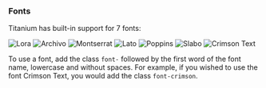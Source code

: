 ### Fonts

Titanium has built-in support for 7 fonts:

![Lora](https://assets.awwwards.com/awards/gallery/2018/05/google-fonts-collection-awwwards9.jpg)
![Archivo](https://assets.awwwards.com/awards/gallery/2018/05/google-fonts-collection-awwwards.jpg)
![Montserrat](https://assets.awwwards.com/awards/gallery/2018/05/google-fonts-collection-awwwards3.jpg)
![Lato](https://assets.awwwards.com/awards/gallery/2018/05/google-fonts-collection-awwwards2-1.jpg)
![Poppins](https://assets.awwwards.com/awards/gallery/2018/05/google-fonts-collection-awwwards29.jpg)
![Slabo](https://preview.ibb.co/f2k2OK/Slabo_1.png)
![Crimson Text](https://preview.ibb.co/jfydxe/Slabo_2.png)

To use a font, add the class `font-` followed by the first word of the font name, lowercase and without spaces. For example, if you wished to use the font Crimson Text, you would add the class `font-crimson`.
